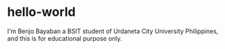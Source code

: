 # hello-world
I'm Benjo Bayaban a BSIT student of Urdaneta City University Philippines, and this is for educational purpose only.
